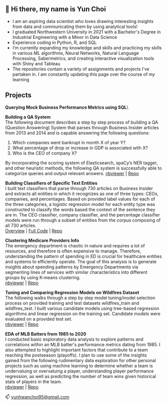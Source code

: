 ## 👋 Hi there, my name is Yun Choi

- I am an aspiring data scientist who loves drawing interesting insights from data and communicating them by using analytical tools!
- I graduated Northwestern University in 2021 with a Bachelor's Degree in Industrial Engineering with a Minor in Data Science
- Experience coding in Python, R, and SQL
- I’m currently expanding my knowledge and skills and practicing my skills in various ML algorithms, Neural Networks, Natural Language Processing, Sabermetrics, and creating interactive visualization tools with Shiny and Tableau
- The repositories contain a variety of assignments and projects I've partaken in. I am constantly updating this page over the course of my learning

## Projects

**Querying Mock Business Performance Metrics using SQL**\

**Building a QA System**\
The following document describes a step by step process of building a QA (Question Answering) System that parses through Business Insider articles from 2013 and 2014 and is capable answering the following questions:

1. Which companies went bankrupt in month X of year Y?
2. What percentage of drop or increase in GDP is associated with X?
3. Who is the CEO of company X?

By incorporating the scoring system of Elasticsearch, spaCy’s NER tagger, and other heuristic methods, the following QA system is successfully able to categorize queries and output relevant answers. 
[nbviewer](https://nbviewer.org/github/yunhwanchoi/BI-QA-System/blob/main/Building%20a%20QA%20System.ipynb) | [Repo](https://github.com/yunhwanchoi/BI-QA-System)

**Building Classifiers of Specific Text Entities** \
I built text classifiers that parse through 730 articles on Business Insider and extracts all entities in which it recognizes as one of three types: CEOs, companies, and percentages. Based on provided label values for each of the three categories, a logistic regression model for each entity type was constructed to classify the words based the context of the sentence they are in. The CEO classifier, company classifier, and the percentage classifier models were run through a subset of entities from the corpus composing of all 730 articles. \
[Overview]() | [Full Code]() | [Repo](https://github.com/yunhwanchoi/BI-Text-Classification)

**Clustering Medicare Providers Info**\
The emergency department is chaotic in nature and requires a lot of resources, and therefore is often expensive to manage. Therefore, understanding the pattern of spending in ED is crucial for healthcare entities and systems to efficiently operate. The goal of this analysis is to generate insights about spending patterns by Emergency Departments via segmenting lines of services with similar characteristics into different groups by using K-means clustering.\
[nbviewer](https://nbviewer.org/github/yunhwanchoi/Medicare-Clustering/blob/main/Medicare%20Providers%20Clustering.ipynb) | [Repo](https://github.com/yunhwanchoi/Medicare-Clustering)

**Tuning and Comparing Regression Models on Wildfires Dataset**\
The following walks through a step by step model tuning/model selection process on provided training and test datasets wildfires_train and wildfires_test. I built various candidate models using tree-based regression algorithms and linear regression on the training set. Candidate models were evaluated on a provided test set.\
[nbviewer](https://nbviewer.org/github/yunhwanchoi/Wildfires-Regression/blob/main/Tuning%20and%20Comparing%20Models%20on%20Wildfires%20Dataset.ipynb) | [Repo](https://github.com/yunhwanchoi/Wildfires-Regression)

**EDA of MLB Batters from 1985 to 2020**\
I conducted basic exploratory data analysis to explore patterns and correlations within an MLB batter's performance metrics dating from 1985. I also attempted to highlight important factors that contribute to a team reaching the postseason (playoffs). I plan to use some of the insights gained from the following rudimentary data exploration for other personal projects such as using machine learning to determine whether a team is undervaluing or overvaluing a player, understanding player performance regression, as well as predicting the number of team wins given historical stats of players in the team.\
[nbviewer](https://nbviewer.org/github/yunhwanchoi/MLB-Batters-EDA/blob/main/EDA%20MLB%20Batters.ipynb) | [Repo](https://github.com/yunhwanchoi/MLB-Batters-EDA)


📫 yunhwanchoi95@gmail.com

<!---
yunhwanchoi/yunhwanchoi is a ✨ special ✨ repository because its `README.md` (this file) appears on your GitHub profile.
You can click the Preview link to take a look at your changes.
--->
